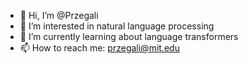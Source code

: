 - 👋 Hi, I’m @Przegali
- 👀 I’m interested in natural language processing
- 🌱 I’m currently learning about language transformers
- 📫 How to reach me: przegali@mit.edu

<!---
Przegali/Przegali is a ✨ special ✨ repository because its `README.md` (this file) appears on your GitHub profile.
You can click the Preview link to take a look at your changes.
--->

